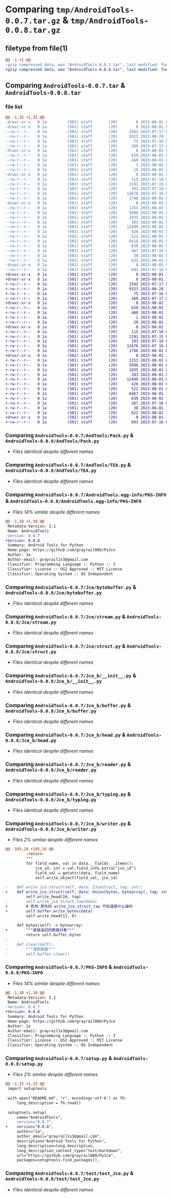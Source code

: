 # Comparing `tmp/AndroidTools-0.0.7.tar.gz` & `tmp/AndroidTools-0.0.8.tar.gz`

## filetype from file(1)

```diff
@@ -1 +1 @@
-gzip compressed data, was "AndroidTools-0.0.7.tar", last modified: Tue Aug  1 09:50:43 2023, max compression
+gzip compressed data, was "AndroidTools-0.0.8.tar", last modified: Tue Aug  1 10:18:02 2023, max compression
```

## Comparing `AndroidTools-0.0.7.tar` & `AndroidTools-0.0.8.tar`

### file list

```diff
@@ -1,32 +1,32 @@
-drwxr-xr-x   0 1a         (501) staff       (20)        0 2023-08-01 09:50:43.384528 AndroidTools-0.0.7/
-drwxr-xr-x   0 1a         (501) staff       (20)        0 2023-08-01 09:50:43.379140 AndroidTools-0.0.7/AndTools/
--rw-r--r--   0 1a         (501) staff       (20)     2562 2023-07-17 08:59:51.000000 AndroidTools-0.0.7/AndTools/Pack.py
--rw-r--r--   0 1a         (501) staff       (20)     9323 2023-06-29 11:17:00.000000 AndroidTools-0.0.7/AndTools/TEA.py
--rw-r--r--   0 1a         (501) staff       (20)       75 2023-07-16 08:46:39.000000 AndroidTools-0.0.7/AndTools/__init__.py
--rw-r--r--   0 1a         (501) staff       (20)      269 2023-07-17 08:24:35.000000 AndroidTools-0.0.7/AndTools/byte_.py
-drwxr-xr-x   0 1a         (501) staff       (20)        0 2023-08-01 09:50:43.379960 AndroidTools-0.0.7/AndroidTools.egg-info/
--rw-r--r--   0 1a         (501) staff       (20)      639 2023-08-01 09:50:43.000000 AndroidTools-0.0.7/AndroidTools.egg-info/PKG-INFO
--rw-r--r--   0 1a         (501) staff       (20)      460 2023-08-01 09:50:43.000000 AndroidTools-0.0.7/AndroidTools.egg-info/SOURCES.txt
--rw-r--r--   0 1a         (501) staff       (20)        1 2023-08-01 09:50:43.000000 AndroidTools-0.0.7/AndroidTools.egg-info/dependency_links.txt
--rw-r--r--   0 1a         (501) staff       (20)       19 2023-08-01 09:50:43.000000 AndroidTools-0.0.7/AndroidTools.egg-info/top_level.txt
-drwxr-xr-x   0 1a         (501) staff       (20)        0 2023-08-01 09:50:43.381247 AndroidTools-0.0.7/Jce/
--rw-r--r--   0 1a         (501) staff       (20)      115 2023-07-10 08:50:41.000000 AndroidTools-0.0.7/Jce/__init__.py
--rw-r--r--   0 1a         (501) staff       (20)     2191 2023-07-15 07:24:55.000000 AndroidTools-0.0.7/Jce/bytebuffer.py
--rw-r--r--   0 1a         (501) staff       (20)      193 2023-07-10 08:50:41.000000 AndroidTools-0.0.7/Jce/exception.py
--rw-r--r--   0 1a         (501) staff       (20)    11676 2023-07-16 08:28:14.000000 AndroidTools-0.0.7/Jce/stream.py
--rw-r--r--   0 1a         (501) staff       (20)     1746 2023-08-01 06:13:47.000000 AndroidTools-0.0.7/Jce/struct.py
-drwxr-xr-x   0 1a         (501) staff       (20)        0 2023-08-01 09:50:43.383680 AndroidTools-0.0.7/Jce_b/
--rw-r--r--   0 1a         (501) staff       (20)     1153 2023-08-01 06:18:45.000000 AndroidTools-0.0.7/Jce_b/__init__.py
--rw-r--r--   0 1a         (501) staff       (20)     5686 2023-08-01 05:44:52.000000 AndroidTools-0.0.7/Jce_b/buffer.py
--rw-r--r--   0 1a         (501) staff       (20)     1035 2023-08-01 05:44:52.000000 AndroidTools-0.0.7/Jce_b/head.py
--rw-r--r--   0 1a         (501) staff       (20)      203 2023-08-01 06:44:28.000000 AndroidTools-0.0.7/Jce_b/jcetypes.py
--rw-r--r--   0 1a         (501) staff       (20)    12499 2023-08-01 05:44:52.000000 AndroidTools-0.0.7/Jce_b/reader.py
--rw-r--r--   0 1a         (501) staff       (20)      426 2023-08-01 05:44:52.000000 AndroidTools-0.0.7/Jce_b/struct.py
--rw-r--r--   0 1a         (501) staff       (20)      522 2023-08-01 05:44:52.000000 AndroidTools-0.0.7/Jce_b/typing.py
--rw-r--r--   0 1a         (501) staff       (20)     6418 2023-08-01 09:50:27.000000 AndroidTools-0.0.7/Jce_b/writer.py
--rw-r--r--   0 1a         (501) staff       (20)      639 2023-08-01 09:50:43.384294 AndroidTools-0.0.7/PKG-INFO
--rw-r--r--   0 1a         (501) staff       (20)      267 2023-07-16 09:28:20.000000 AndroidTools-0.0.7/README.md
--rw-r--r--   0 1a         (501) staff       (20)       38 2023-08-01 09:50:43.384577 AndroidTools-0.0.7/setup.cfg
--rw-r--r--   0 1a         (501) staff       (20)      622 2023-08-01 09:50:40.000000 AndroidTools-0.0.7/setup.py
-drwxr-xr-x   0 1a         (501) staff       (20)        0 2023-08-01 09:50:43.383934 AndroidTools-0.0.7/test/
--rw-r--r--   0 1a         (501) staff       (20)      693 2023-07-16 08:31:43.000000 AndroidTools-0.0.7/test/test_Jce.py
+drwxr-xr-x   0 1a         (501) staff       (20)        0 2023-08-01 10:18:02.583077 AndroidTools-0.0.8/
+drwxr-xr-x   0 1a         (501) staff       (20)        0 2023-08-01 10:18:02.578661 AndroidTools-0.0.8/AndTools/
+-rw-r--r--   0 1a         (501) staff       (20)     2562 2023-07-17 08:59:51.000000 AndroidTools-0.0.8/AndTools/Pack.py
+-rw-r--r--   0 1a         (501) staff       (20)     9323 2023-06-29 11:17:00.000000 AndroidTools-0.0.8/AndTools/TEA.py
+-rw-r--r--   0 1a         (501) staff       (20)       75 2023-07-16 08:46:39.000000 AndroidTools-0.0.8/AndTools/__init__.py
+-rw-r--r--   0 1a         (501) staff       (20)      269 2023-07-17 08:24:35.000000 AndroidTools-0.0.8/AndTools/byte_.py
+drwxr-xr-x   0 1a         (501) staff       (20)        0 2023-08-01 10:18:02.579311 AndroidTools-0.0.8/AndroidTools.egg-info/
+-rw-r--r--   0 1a         (501) staff       (20)      639 2023-08-01 10:18:02.000000 AndroidTools-0.0.8/AndroidTools.egg-info/PKG-INFO
+-rw-r--r--   0 1a         (501) staff       (20)      460 2023-08-01 10:18:02.000000 AndroidTools-0.0.8/AndroidTools.egg-info/SOURCES.txt
+-rw-r--r--   0 1a         (501) staff       (20)        1 2023-08-01 10:18:02.000000 AndroidTools-0.0.8/AndroidTools.egg-info/dependency_links.txt
+-rw-r--r--   0 1a         (501) staff       (20)       19 2023-08-01 10:18:02.000000 AndroidTools-0.0.8/AndroidTools.egg-info/top_level.txt
+drwxr-xr-x   0 1a         (501) staff       (20)        0 2023-08-01 10:18:02.580462 AndroidTools-0.0.8/Jce/
+-rw-r--r--   0 1a         (501) staff       (20)      115 2023-07-10 08:50:41.000000 AndroidTools-0.0.8/Jce/__init__.py
+-rw-r--r--   0 1a         (501) staff       (20)     2191 2023-07-15 07:24:55.000000 AndroidTools-0.0.8/Jce/bytebuffer.py
+-rw-r--r--   0 1a         (501) staff       (20)      193 2023-07-10 08:50:41.000000 AndroidTools-0.0.8/Jce/exception.py
+-rw-r--r--   0 1a         (501) staff       (20)    11676 2023-07-16 08:28:14.000000 AndroidTools-0.0.8/Jce/stream.py
+-rw-r--r--   0 1a         (501) staff       (20)     1746 2023-08-01 06:13:47.000000 AndroidTools-0.0.8/Jce/struct.py
+drwxr-xr-x   0 1a         (501) staff       (20)        0 2023-08-01 10:18:02.582499 AndroidTools-0.0.8/Jce_b/
+-rw-r--r--   0 1a         (501) staff       (20)     1153 2023-08-01 06:18:45.000000 AndroidTools-0.0.8/Jce_b/__init__.py
+-rw-r--r--   0 1a         (501) staff       (20)     5686 2023-08-01 05:44:52.000000 AndroidTools-0.0.8/Jce_b/buffer.py
+-rw-r--r--   0 1a         (501) staff       (20)     1035 2023-08-01 05:44:52.000000 AndroidTools-0.0.8/Jce_b/head.py
+-rw-r--r--   0 1a         (501) staff       (20)      203 2023-08-01 06:44:28.000000 AndroidTools-0.0.8/Jce_b/jcetypes.py
+-rw-r--r--   0 1a         (501) staff       (20)    12499 2023-08-01 05:44:52.000000 AndroidTools-0.0.8/Jce_b/reader.py
+-rw-r--r--   0 1a         (501) staff       (20)      426 2023-08-01 05:44:52.000000 AndroidTools-0.0.8/Jce_b/struct.py
+-rw-r--r--   0 1a         (501) staff       (20)      522 2023-08-01 05:44:52.000000 AndroidTools-0.0.8/Jce_b/typing.py
+-rw-r--r--   0 1a         (501) staff       (20)     6467 2023-08-01 10:18:02.000000 AndroidTools-0.0.8/Jce_b/writer.py
+-rw-r--r--   0 1a         (501) staff       (20)      639 2023-08-01 10:18:02.582884 AndroidTools-0.0.8/PKG-INFO
+-rw-r--r--   0 1a         (501) staff       (20)      267 2023-07-16 09:28:20.000000 AndroidTools-0.0.8/README.md
+-rw-r--r--   0 1a         (501) staff       (20)       38 2023-08-01 10:18:02.583119 AndroidTools-0.0.8/setup.cfg
+-rw-r--r--   0 1a         (501) staff       (20)      622 2023-08-01 10:18:02.000000 AndroidTools-0.0.8/setup.py
+drwxr-xr-x   0 1a         (501) staff       (20)        0 2023-08-01 10:18:02.582609 AndroidTools-0.0.8/test/
+-rw-r--r--   0 1a         (501) staff       (20)      693 2023-07-16 08:31:43.000000 AndroidTools-0.0.8/test/test_Jce.py
```

### Comparing `AndroidTools-0.0.7/AndTools/Pack.py` & `AndroidTools-0.0.8/AndTools/Pack.py`

 * *Files identical despite different names*

### Comparing `AndroidTools-0.0.7/AndTools/TEA.py` & `AndroidTools-0.0.8/AndTools/TEA.py`

 * *Files identical despite different names*

### Comparing `AndroidTools-0.0.7/AndroidTools.egg-info/PKG-INFO` & `AndroidTools-0.0.8/AndroidTools.egg-info/PKG-INFO`

 * *Files 14% similar despite different names*

```diff
@@ -1,10 +1,10 @@
 Metadata-Version: 2.1
 Name: AndroidTools
-Version: 0.0.7
+Version: 0.0.8
 Summary: Android Tools for Python
 Home-page: https://github.com/grayrail000/PyJce
 Author: 1a
 Author-email: grayrail1x3@gmail.com
 Classifier: Programming Language :: Python :: 3
 Classifier: License :: OSI Approved :: MIT License
 Classifier: Operating System :: OS Independent
```

### Comparing `AndroidTools-0.0.7/Jce/bytebuffer.py` & `AndroidTools-0.0.8/Jce/bytebuffer.py`

 * *Files identical despite different names*

### Comparing `AndroidTools-0.0.7/Jce/stream.py` & `AndroidTools-0.0.8/Jce/stream.py`

 * *Files identical despite different names*

### Comparing `AndroidTools-0.0.7/Jce/struct.py` & `AndroidTools-0.0.8/Jce/struct.py`

 * *Files identical despite different names*

### Comparing `AndroidTools-0.0.7/Jce_b/__init__.py` & `AndroidTools-0.0.8/Jce_b/__init__.py`

 * *Files identical despite different names*

### Comparing `AndroidTools-0.0.7/Jce_b/buffer.py` & `AndroidTools-0.0.8/Jce_b/buffer.py`

 * *Files identical despite different names*

### Comparing `AndroidTools-0.0.7/Jce_b/head.py` & `AndroidTools-0.0.8/Jce_b/head.py`

 * *Files identical despite different names*

### Comparing `AndroidTools-0.0.7/Jce_b/reader.py` & `AndroidTools-0.0.8/Jce_b/reader.py`

 * *Files identical despite different names*

### Comparing `AndroidTools-0.0.7/Jce_b/typing.py` & `AndroidTools-0.0.8/Jce_b/typing.py`

 * *Files identical despite different names*

### Comparing `AndroidTools-0.0.7/Jce_b/writer.py` & `AndroidTools-0.0.8/Jce_b/writer.py`

 * *Files 2% similar despite different names*

```diff
@@ -195,18 +195,16 @@
         :return:
         """
         for field_name, val in data.__fields__.items():
             jce_id: int = val.field_info.extra["jce_id"]
             field_val = getattr(data, field_name)
             self.write_object(field_val, jce_id)
 
-    def write_jce_struct(self, data: IJceStruct, tag: int):
+    def write_jce_struct(self, data: Union[bytes, bytearray], tag: int):
         self.write_head(10, tag)
-        self.write_jce_struct_raw(data)
+        # 修改 原先的 write_jce_struct_raw 不知道是什么操作
+        self.buffer.write_bytes(data)
         self.write_head(11, 0)
 
     def bytes(self) -> bytearray:
+        """直接返回的数据对象"""
         return self.buffer.bytes
-
-    def clear(self):
-        """清除数据"""
-        self.buffer.clear()
```

### Comparing `AndroidTools-0.0.7/PKG-INFO` & `AndroidTools-0.0.8/PKG-INFO`

 * *Files 14% similar despite different names*

```diff
@@ -1,10 +1,10 @@
 Metadata-Version: 2.1
 Name: AndroidTools
-Version: 0.0.7
+Version: 0.0.8
 Summary: Android Tools for Python
 Home-page: https://github.com/grayrail000/PyJce
 Author: 1a
 Author-email: grayrail1x3@gmail.com
 Classifier: Programming Language :: Python :: 3
 Classifier: License :: OSI Approved :: MIT License
 Classifier: Operating System :: OS Independent
```

### Comparing `AndroidTools-0.0.7/setup.py` & `AndroidTools-0.0.8/setup.py`

 * *Files 2% similar despite different names*

```diff
@@ -1,15 +1,15 @@
 import setuptools
 
 with open("README.md", "r", encoding='utf-8') as fh:
     long_description = fh.read()
 
 setuptools.setup(
     name="AndroidTools",
-    version="0.0.7",
+    version="0.0.8",
     author="1a",
     author_email="grayrail1x3@gmail.com",
     description="Android Tools for Python",
     long_description=long_description,
     long_description_content_type="text/markdown",
     url="https://github.com/grayrail000/PyJce",
     packages=setuptools.find_packages(),
```

### Comparing `AndroidTools-0.0.7/test/test_Jce.py` & `AndroidTools-0.0.8/test/test_Jce.py`

 * *Files identical despite different names*

